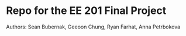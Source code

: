 # Repo for the EE 201 Final Project
Authors: Sean Bubernak, Geeoon Chung, Ryan Farhat, Anna Petrbokova